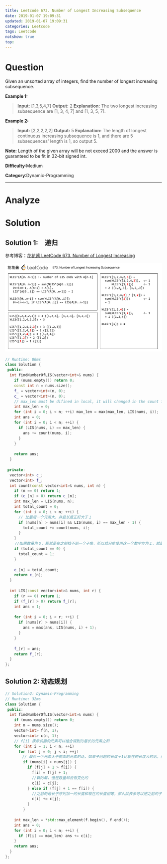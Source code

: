 ```yaml
---
title: Leetcode 673. Number of Longest Increasing Subsequence
date: 2019-01-07 19:09:31
updated: 2019-01-07 19:09:31
categories: Leetcode
tags: Leetcode
notshow: true
top:
---
```


# Question

Given an unsorted array of integers, find the number of longest increasing subsequence.

**Example 1:**  

> **Input:** [1,3,5,4,7]
> **Output:** 2
> **Explanation:** The two longest increasing subsequence are [1, 3, 4, 7] and [1, 3, 5, 7].

**Example 2:**  

> **Input:** [2,2,2,2,2]
> **Output:** 5
> **Explanation:** The length of longest continuous increasing subsequence is 1, and there are 5 subsequences' length is 1, so output 5.

**Note:**  Length of the given array will be not exceed 2000 and the answer is guaranteed to be fit in 32-bit signed int.

**Difficulty**:Medium

**Category**:Dynamic-Programming

<!-- more -->

------------

# Analyze

# Solution

## Solution 1:　递归

参考博客：[花花酱 LeetCode 673. Number of Longest Increasing ](http://zxi.mytechroad.com/blog/dynamic-programming/leetcode-673-number-of-longest-increasing-subsequence/)

![](/images/in-post/2019-01-07-Leetcode-673-Number-of-Longest-Increasing-Subsequence/2019-01-08-19-03-20.png)

```cpp
// Runtime: 80ms
class Solution {
 public:
  int findNumberOfLIS(vector<int>& nums) {
    if (nums.empty()) return 0;
    const int n = nums.size();
    f_ = vector<int>(n, 0);
    c_ = vector<int>(n, 0);
    // max_len must be difined in local, it will changed in the count function
    int max_len = 0;
    for (int i = 0; i < n; ++i) max_len = max(max_len, LIS(nums, i));
    int ans = 0;
    for (int i = 0; i < n; ++i) {
      if (LIS(nums, i) == max_len) {
        ans += count(nums, i);
      }
    }

    return ans;
  }

 private:
  vector<int> c_;
  vector<int> f_;
  int count(const vector<int>& nums, int n) {
    if (n == 0) return 1;
    if (c_[n] > 0) return c_[n];
    int max_len = LIS(nums, n);
    int total_count = 0;
    for (int i = 0; i < n; ++i) {
      // 比最后一个元素大，并且长度正好大于１
      if (nums[n] > nums[i] && LIS(nums, i) == max_len - 1) {
        total_count += count(nums, i);
      }
    }
　　 //如果数量为０，那就是在之前找不到一个子集，所以就只能使用这一个数字作为１，就是单个元素的情况
    if (total_count == 0) {
      total_count = 1;
    }

    c_[n] = total_count;
    return c_[n];
  }

  int LIS(const vector<int>& nums, int r) {
    if (r == 0) return 1;
    if (f_[r] > 0) return f_[r];
    int ans = 1;

    for (int i = 0; i < r; ++i) {
      if (nums[r] > nums[i]) {
        ans = max(ans, LIS(nums, i) + 1);
      }
    }

    f_[r] = ans;
    return f_[r];
  }
};
```

## Solution 2: 动态规划

<!-- TODO: Understand the code 
        if (nums[i] > nums[j]) {
          if (f[j] + 1 > f[i]) {
            f[i] = f[j] + 1;
            c[i] = c[j];
          } else if (f[j] + 1 == f[i]) {
            c[i] += c[j];
          }
 -->
```cpp
// Solution2: Dynamic-Programming
// Runtime: 32ms
class Solution {
 public:
  int findNumberOfLIS(vector<int>& nums) {
    if (nums.empty()) return 0;
    int n = nums.size();
    vector<int> f(n, 1);
    vector<int> c(n, 1);
    // f[i] 表示前面的元素可以组合得到的最长的元素之和
    for (int i = 1; i < n; ++i)
      for (int j = 0; j < i; ++j)
      　// 最后一个元素大于前面的元素的话，如果子问题的长度＋1比现在的长度大的话，那就表示找到了一个新的解
        if (nums[i] > nums[j]) {
          if (f[j] + 1 > f[i]) {
            f[i] = f[j] + 1;
            //新的解，但是数量却没有变化的
            c[i] = c[j];
          } else if (f[j] + 1 == f[i]) {
            //之前的最长子序列加一的长度和现在的长度相等，那么就表示可以把之前的子序列的长度归入到这里面进行统计
            c[i] += c[j];
          }
        }

    int max_len = *std::max_element(f.begin(), f.end());
    int ans = 0;
    for (int i = 0; i < n; ++i) {
      if (f[i] == max_len) ans += c[i];
    }
    return ans;
  }
};
```